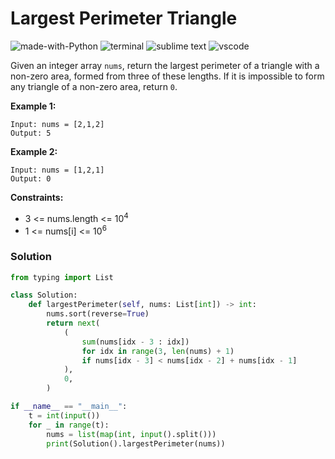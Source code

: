 # Largest Perimeter Triangle
![made-with-Python](https://img.shields.io/badge/Made%20with-Python-007396.svg)
![terminal](https://img.shields.io/badge/Windows%20Terminal-4D4D4D?logo=windows%20terminal&logoColor=white)
![sublime text](https://img.shields.io/badge/sublime_text-%23575757.svg?logo=sublime-text&logoColor=important)
![vscode](https://img.shields.io/badge/Visual_Studio_Code-0078D4?logo=visual%20studio%20code&logoColor=white)

Given an integer array `nums`, return the largest perimeter of a triangle with a non-zero area, formed from three of these lengths. If it is impossible to form any triangle of a non-zero area, return `0`.

__Example 1:__
```
Input: nums = [2,1,2]
Output: 5
```
__Example 2:__
```
Input: nums = [1,2,1]
Output: 0
```

__Constraints:__
- 3 <= nums.length <= 10<sup>4</sup>
- 1 <= nums[i] <= 10<sup>6</sup>

### Solution
```py
from typing import List

class Solution:
    def largestPerimeter(self, nums: List[int]) -> int:
        nums.sort(reverse=True)
        return next(
            (
                sum(nums[idx - 3 : idx])
                for idx in range(3, len(nums) + 1)
                if nums[idx - 3] < nums[idx - 2] + nums[idx - 1]
            ),
            0,
        )

if __name__ == "__main__":
    t = int(input())
    for _ in range(t):
        nums = list(map(int, input().split()))
        print(Solution().largestPerimeter(nums))
```